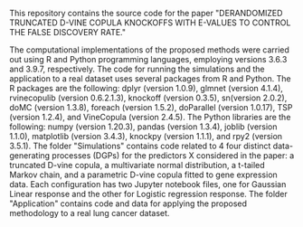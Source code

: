 This repository contains the source code for the paper "DERANDOMIZED TRUNCATED D-VINE COPULA KNOCKOFFS WITH E-VALUES TO CONTROL THE FALSE DISCOVERY RATE."

The computational implementations of the proposed methods were carried out using R and Python programming languages, employing versions 3.6.3 and 3.9.7, respectively. 
The code for running the simulations and the application to a real dataset uses several packages from R and Python. The R packages are the following: dplyr (version 1.0.9), glmnet (version 4.1.4), rvinecopulib (version 0.6.2.1.3), knockoff (version 0.3.5), sn(version 2.0.2), doMC (version 1.3.8), foreach (version 1.5.2), doParallel (version 1.0.17), TSP (version 1.2.4), and VineCopula (version 2.4.5). The Python libraries are the following: numpy (version 1.20.3), pandas (version 1.3.4), joblib (version 1.1.0), matplotlib (version 3.4.3), knockpy (version 1.1.1), and rpy2 (version 3.5.1).
The folder "Simulations" contains code related to 4 four distinct data-generating processes (DGPs) for the predictors X considered in the paper: a truncated D-vine copula, a multivariate normal distribution, a t-tailed Markov chain, and a parametric D-vine copula fitted to gene expression data. Each configuration has two Jupyter notebook files, one for Gaussian Linear response and the other for Logistic regression response.
The folder "Application" contains code and data for applying the proposed methodology to a real lung cancer dataset.

